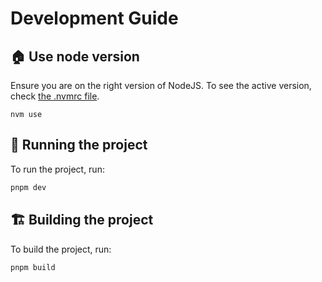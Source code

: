 # Development Guide

## 🏠 Use node version

Ensure you are on the right version of NodeJS. To see the active version, check [the .nvmrc file](../app/.nvmrc).

```
nvm use
```

## 🏃 Running the project

To run the project, run:

```sh
pnpm dev
```

## 🏗️ Building the project

To build the project, run:

```sh
pnpm build
```
